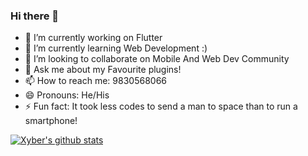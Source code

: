 ### Hi there 👋


<!--**xybercommander/xybercommander** is a ✨ _special_ ✨ repository because its `README.md` (this file) appears on your GitHub profile.-->

- 🔭 I’m currently working on Flutter
- 🌱 I’m currently learning Web Development :)
- 👯 I’m looking to collaborate on Mobile And Web Dev Community
- 💬 Ask me about my Favourite plugins!
- 📫 How to reach me: 9830568066
- 😄 Pronouns: He/His
- ⚡ Fun fact: It took less codes to send a man to space than to run a smartphone!

[![Xyber's github stats](https://github-readme-stats.vercel.app/api?username=xybercommander)](https://github.com/anuraghazra/github-readme-stats)
